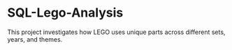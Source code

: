 # SQL-Lego-Analysis
This project investigates how LEGO uses unique parts across different sets, years, and themes.
